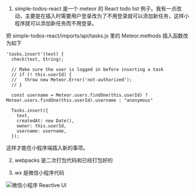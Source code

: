 1. simple-todos-react 是一个 meteor 的 React todo list 例子。我有一点改动，主要是在插入时需要用户登录改为了不用登录就可以添加新任务，这样小程序就可以添加新任务而不用登录。

把 simple-todos-react/imports/api/tasks.js 里的 Meteor.methods 插入函数改为如下

```
'tasks.insert'(text) {
  check(text, String);

  // Make sure the user is logged in before inserting a task
  // if (! this.userId) {
  //   throw new Meteor.Error('not-authorized');
  // }

  const username = Meteor.users.findOne(this.userId) ? Meteor.users.findOne(this.userId).username : "anonymous"

  Tasks.insert({
    text,
    createdAt: new Date(),
    owner: this.userId,
    username: username,
  });
```

这样才能在小程序端插入新的事项。

2. webpacks 是二次打包代码和已经打包好的

3. wx 是微信小程序代码


![微信小程序 Reactive UI](https://github.com/leijing7/wx-mina-meteor/blob/master/static/mina.gif)
